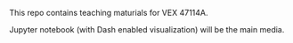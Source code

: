 This repo contains teaching maturials for VEX 47114A.

Jupyter notebook (with Dash enabled visualization) will be the main media.


